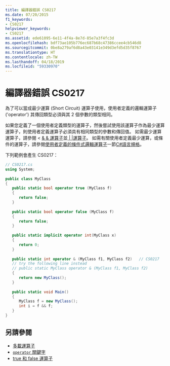 ```yaml
---
title: 編譯器錯誤 CS0217
ms.date: 07/20/2015
f1_keywords:
- CS0217
helpviewer_keywords:
- CS0217
ms.assetid: ede61095-6e11-4f4a-8e7d-85e7a3f4fc3d
ms.openlocfilehash: bdf73ae105b776ec687b68c47386ccee4cb546d8
ms.sourcegitcommit: 0be8a279af6d8a43e03141e349d3efd5d35f8767
ms.translationtype: HT
ms.contentlocale: zh-TW
ms.lasthandoff: 04/18/2019
ms.locfileid: "59330970"
---
```

# <a name="compiler-error-cs0217"></a>編譯器錯誤 CS0217
為了可以當成最少運算 (Short Circuit) 運算子使用，使用者定義的邏輯運算子 ('operator') 其傳回類型必須與其 2 個參數的類型相同。  
  
 如果您定義了一個使用者定義類型的運算子，然後嘗試使用該運算子作為最少運算運算子，則使用者定義運算子必須具有相同類型的參數和傳回值。 如需最少運算運算子，請參閱 < [& & 運算子](../../csharp/language-reference/operators/boolean-logical-operators.md#conditional-logical-and-operator-)並[ &#124; &#124;運算子](../../csharp/language-reference/operators/boolean-logical-operators.md#conditional-logical-or-operator-)。 如需有關使用者定義最少運算，或條件的運算子，請參閱[使用者定義的條件式邏輯運算子](~/_csharplang/spec/expressions.md#user-defined-conditional-logical-operators)一節[C#語言規格](~/_csharplang/spec/introduction.md)。
  
 下列範例會產生 CS0217：  
  
```csharp  
// CS0217.cs  
using System;  
  
public class MyClass  
{  
   public static bool operator true (MyClass f)  
   {  
      return false;  
   }  
  
   public static bool operator false (MyClass f)  
   {  
      return false;  
   }  
  
   public static implicit operator int(MyClass x)  
   {  
      return 0;  
   }  
  
   public static int operator & (MyClass f1, MyClass f2)   // CS0217  
   // try the following line instead  
   // public static MyClass operator & (MyClass f1, MyClass f2)  
   {  
      return new MyClass();  
   }  
  
   public static void Main()  
   {  
      MyClass f = new MyClass();  
      int i = f && f;  
   }  
}  
```  

## <a name="see-also"></a>另請參閱

- [多載運算子](../programming-guide/statements-expressions-operators/overloadable-operators.md)
- [`operator` 關鍵字](../language-reference/keywords/operator.md)
- [true 和 false 運算子](../language-reference/keywords/true-false-operators.md)
